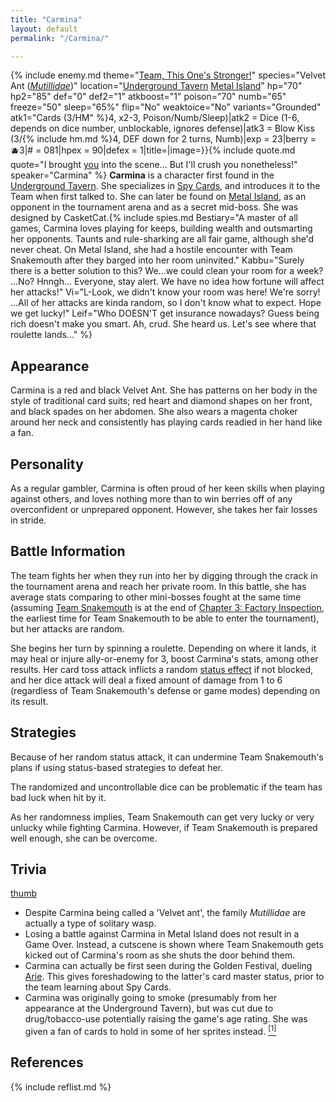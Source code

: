 ```yaml
---
title: "Carmina"
layout: default
permalink: "/Carmina/"

---
```

{% include enemy.md theme="[Team, This One's Stronger!](https://youtu.be/8GC9p_dhetA)" species="Velvet Ant ([*Mutillidae*](https://en.wikipedia.org/wiki/Mutillidae))" location="[Underground Tavern](/Underground_Tavern) [Metal Island](/Metal_Island)" hp="70" hp2="85" def="0" def2="1" atkboost="1" poison="70" numb="65" freeze="50" sleep="65%" flip="No" weaktoice="No" variants="Grounded" atk1="Cards (3/HM" %}4, x2-3, Poison/Numb/Sleep)|atk2 = Dice (1-6, depends on dice number, unblockable, ignores defense)|atk3 = Blow Kiss (3/{% include hm.md %}4, DEF down for 2 turns, Numb)|exp = 23|berry = 🫐3|# = 081|hpex = 90|defex = 1|title=|image=}}{% include quote.md quote="I brought [you](/Leif) into the scene... But I'll crush you nonetheless!" speaker="Carmina" %}
**Carmina** is a character first found in the [Underground Tavern](/Underground_Tavern). She specializes in [Spy Cards](/Spy_Cards), and introduces it to the Team when first talked to. She can later be found on [Metal Island](/Metal_Island), as an opponent in the tournament arena and as a secret mid-boss. She was designed by CasketCat.{% include spies.md Bestiary="A master of all games, Carmina loves playing for keeps, building wealth and outsmarting her opponents. Taunts and rule-sharking are all fair game, although she'd never cheat. On Metal Island, she had a hostile encounter with Team Snakemouth after they barged into her room uninvited." Kabbu="Surely there is a better solution to this? We...we could clean your room for a week? ...No? Hnngh... Everyone, stay alert. We have no idea how fortune will affect her attacks!" Vi="L-Look, we didn't know your room was here! We're sorry! ...All of her attacks are kinda random, so I don't know what to expect. Hope we get lucky!" Leif="Who DOESN'T get insurance nowadays? Guess being rich doesn't make you smart. Ah, crud. She heard us. Let's see where that roulette lands..." %}

## Appearance
Carmina is a red and black Velvet Ant. She has patterns on her body in the style of traditional card suits; red heart and diamond shapes on her front, and black spades on her abdomen. She also wears a magenta choker around her neck and consistently has playing cards readied in her hand like a fan.

## Personality
As a regular gambler, Carmina is often proud of her keen skills when playing against others, and loves nothing more than to win berries off of any overconfident or unprepared opponent. However, she takes her fair losses in stride.

## Battle Information
The team fights her when they run into her by digging through the crack in the tournament arena and reach her private room. In this battle, she has average stats comparing to other mini-bosses fought at the same time (assuming [Team Snakemouth](/Team_Snakemouth) is at the end of [Chapter 3: Factory Inspection](/Chapter_3:_Factory_Inspection), the earliest time for Team Snakemouth to be able to enter the tournament), but her attacks are random. 

She begins her turn by spinning a roulette. Depending on where it lands, it may heal or injure ally-or-enemy for 3, boost Carmina's stats, among other results. Her card toss attack inflicts a random [status effect](/Status_Effects) if not blocked, and her dice attack will deal a fixed amount of damage from 1 to 6 (regardless of Team Snakemouth's defense or game modes) depending on its result. 
## Strategies
Because of her random status attack, it can undermine Team Snakemouth's plans if using status-based strategies to defeat her.

The randomized and uncontrollable dice can be problematic if the team has bad luck when hit by it. 

As her randomness implies, Team Snakemouth can get very lucky or very unlucky while fighting Carmina. However, if Team Snakemouth is prepared well enough, she can be overcome.

## Trivia
[thumb](/File:Carmina_Smoking.png)
* Despite Carmina being called a 'Velvet ant', the family *Mutillidae* are actually a type of solitary wasp.
* Losing a battle against Carmina in Metal Island does not result in a Game Over. Instead, a cutscene is shown where Team Snakemouth gets kicked out of Carmina's room as she shuts the door behind them.
* Carmina can actually be first seen during the Golden Festival, dueling [Arie](/Arie). This gives foreshadowing to the latter's card master status, prior to the team learning about Spy Cards.
* Carmina was originally going to smoke (presumably from her appearance at the Underground Tavern), but was cut due to drug/tobacco-use potentially raising the game's age rating. She was given a fan of cards to hold in some of her sprites instead. [<sup>[1]</sup>](#references)

## References
{% include reflist.md %}